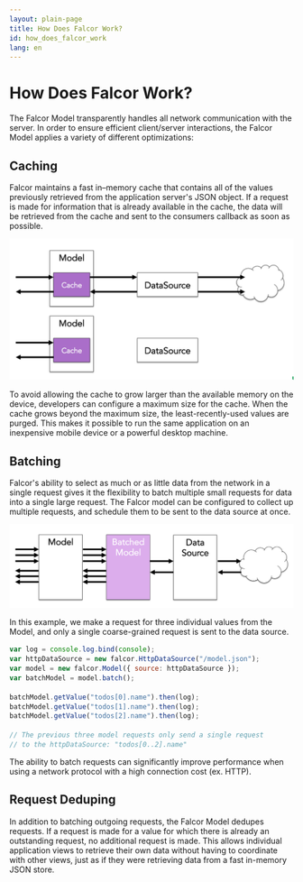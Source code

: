 ```yaml
---
layout: plain-page
title: How Does Falcor Work?
id: how_does_falcor_work
lang: en
---
```


# How Does Falcor Work?

The Falcor Model transparently handles all network communication with the server. In order to ensure efficient client/server interactions, the Falcor Model applies a variety of different optimizations:

## Caching

Falcor maintains a fast in–memory cache that contains all of the values previously retrieved from the application server's JSON object. If a request is made for information that is already available in the cache, the data will be retrieved from the cache and sent to the consumers callback as soon as possible.

![Model caching](../images/model-caching.png)

To avoid allowing the cache to grow larger than the available memory on the device, developers can configure a maximum size for the cache. When the cache grows beyond the maximum size, the least-recently-used values are purged. This makes it possible to run the same application on an inexpensive mobile device or a powerful desktop machine.

## Batching

Falcor's ability to select as much or as little data from the network in a single request gives it the flexibility to batch multiple small requests for data into a single large request. The Falcor model can be configured to collect up multiple requests, and schedule them to be sent to the data source at once.

![Model batching](../images/batching.png)

In this example, we make a request for three individual values from the Model, and only a single coarse-grained request is sent to the data source.

~~~js
var log = console.log.bind(console);
var httpDataSource = new falcor.HttpDataSource("/model.json");
var model = new falcor.Model({ source: httpDataSource });
var batchModel = model.batch();

batchModel.getValue("todos[0].name").then(log);
batchModel.getValue("todos[1].name").then(log);
batchModel.getValue("todos[2].name").then(log);

// The previous three model requests only send a single request
// to the httpDataSource: "todos[0..2].name" 
~~~

The ability to batch requests can significantly improve performance when using a network protocol with a high connection cost (ex. HTTP).

## Request Deduping

In addition to batching outgoing requests, the Falcor Model dedupes requests. If a request is made for a value for which there is already an outstanding request, no additional request is made. This allows individual application views to retrieve their own data without having to coordinate with other views, just as if they were retrieving data from a fast in-memory JSON store.
